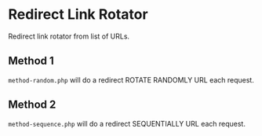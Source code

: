 # Redirect Link Rotator
Redirect link rotator from list of URLs.


## Method 1
`method-random.php` will do a redirect ROTATE RANDOMLY URL each request.


## Method 2
`method-sequence.php`  will do a redirect SEQUENTIALLY URL each request.